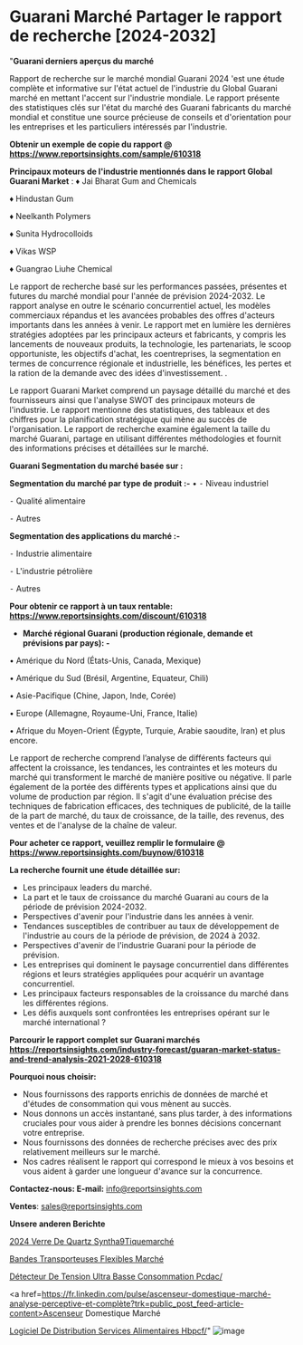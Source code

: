# Guarani Marché Partager le rapport de recherche [2024-2032]

"<strong>Guarani derniers aperçus du marché</strong>

Rapport de recherche sur le marché mondial Guarani 2024 'est une étude complète et informative sur l'état actuel de l'industrie du Global Guarani marché en mettant l'accent sur l'industrie mondiale. Le rapport présente des statistiques clés sur l'état du marché des Guarani fabricants du marché mondial et constitue une source précieuse de conseils et d'orientation pour les entreprises et les particuliers intéressés par l'industrie.

<strong>Obtenir un exemple de copie du rapport @ <a href=https://www.reportsinsights.com/sample/610318>https://www.reportsinsights.com/sample/610318</a></strong>

<strong>Principaux moteurs de l'industrie mentionnés dans le rapport Global Guarani Market</strong> :
♦ Jai Bharat Gum and Chemicals

♦ Hindustan Gum

♦ Neelkanth Polymers

♦ Sunita Hydrocolloids

♦ Vikas WSP

♦ Guangrao Liuhe Chemical

Le rapport de recherche basé sur les performances passées, présentes et futures du marché mondial pour l'année de prévision 2024-2032. Le rapport analyse en outre le scénario concurrentiel actuel, les modèles commerciaux répandus et les avancées probables des offres d'acteurs importants dans les années à venir. Le rapport met en lumière les dernières stratégies adoptées par les principaux acteurs et fabricants, y compris les lancements de nouveaux produits, la technologie, les partenariats, le scoop opportuniste, les objectifs d'achat, les coentreprises, la segmentation en termes de concurrence régionale et industrielle, les bénéfices, les pertes et la ration de la demande avec des idées d'investissement. .

Le rapport Guarani Market comprend un paysage détaillé du marché et des fournisseurs ainsi que l'analyse SWOT des principaux moteurs de l'industrie. Le rapport mentionne des statistiques, des tableaux et des chiffres pour la planification stratégique qui mène au succès de l'organisation. Le rapport de recherche examine également la taille du marché Guarani, partage en utilisant différentes méthodologies et fournit des informations précises et détaillées sur le marché.

<strong>Guarani Segmentation du marché basée sur :</strong>

<strong>Segmentation du marché par type de produit :-</strong>
•
⁃ Niveau industriel

⁃ Qualité alimentaire

⁃ Autres

<strong>Segmentation des applications du marché :-</strong>

⁃ Industrie alimentaire

⁃ L'industrie pétrolière

⁃ Autres

<strong>Pour obtenir ce rapport à un taux rentable: <a href=https://www.reportsinsights.com/discount/610318>https://www.reportsinsights.com/discount/610318</a></strong>
<ul>
  <li><strong>Marché régional Guarani (production régionale, demande et prévisions par pays): -</strong></li>
</ul>
• Amérique du Nord (États-Unis, Canada, Mexique)

• Amérique du Sud (Brésil, Argentine, Equateur, Chili)

• Asie-Pacifique (Chine, Japon, Inde, Corée)

• Europe (Allemagne, Royaume-Uni, France, Italie)

• Afrique du Moyen-Orient (Égypte, Turquie, Arabie saoudite, Iran) et plus encore.

Le rapport de recherche comprend l’analyse de différents facteurs qui affectent la croissance, les tendances, les contraintes et les moteurs du marché qui transforment le marché de manière positive ou négative. Il parle également de la portée des différents types et applications ainsi que du volume de production par région. Il s'agit d'une évaluation précise des techniques de fabrication efficaces, des techniques de publicité, de la taille de la part de marché, du taux de croissance, de la taille, des revenus, des ventes et de l'analyse de la chaîne de valeur.

<strong>Pour acheter ce rapport, veuillez remplir le formulaire @   <a href=https://www.reportsinsights.com/buynow/610318>https://www.reportsinsights.com/buynow/610318</a></strong>

<strong>La recherche fournit une étude détaillée sur:</strong>
<ul>
  <li>Les principaux leaders du marché.</li>
  <li>La part et le taux de croissance du marché Guarani au cours de la période de prévision 2024-2032.</li>
  <li>Perspectives d'avenir pour l'industrie dans les années à venir.</li>
  <li>Tendances susceptibles de contribuer au taux de développement de l'industrie au cours de la période de prévision, de 2024 à 2032.</li>
  <li>Perspectives d'avenir de l'industrie Guarani pour la période de prévision.</li>
  <li>Les entreprises qui dominent le paysage concurrentiel dans différentes régions et leurs stratégies appliquées pour acquérir un avantage concurrentiel.</li>
  <li>Les principaux facteurs responsables de la croissance du marché dans les différentes régions.</li>
  <li>Les défis auxquels sont confrontées les entreprises opérant sur le marché international ?</li>
</ul>

<strong>Parcourir le rapport complet sur Guarani marchés <a href=https://reportsinsights.com/industry-forecast/guaran-market-status-and-trend-analysis-2021-2028-610318>https://reportsinsights.com/industry-forecast/guaran-market-status-and-trend-analysis-2021-2028-610318</a></strong>

<strong>Pourquoi nous choisir:</strong>
<ul>
  <li>Nous fournissons des rapports enrichis de données de marché et d'études de consommation qui vous mènent au succès.</li>
  <li>Nous donnons un accès instantané, sans plus tarder, à des informations cruciales pour vous aider à prendre les bonnes décisions concernant votre entreprise.</li>
  <li>Nous fournissons des données de recherche précises avec des prix relativement meilleurs sur le marché.</li>
  <li>Nos cadres réalisent le rapport qui correspond le mieux à vos besoins et vous aident à garder une longueur d'avance sur la concurrence.</li>
</ul>
<strong>Contactez-nous:
</strong><strong>E-mail:</strong> <a href=mailto:info@reportsinsights.com>info@reportsinsights.com</a>

<strong>Ventes</strong>: <a href=mailto:sales@reportsinsights.com>sales@reportsinsights.com</a>

<strong>Unsere anderen Berichte</strong>

<a href=https://www.linkedin.com/pulse/2024-verre-de-quartz-synth%C3%A9tiquemarch%C3%A9-aper%C3%A7us-fl0wc/>2024 Verre De Quartz Syntha9Tiquemarché</a>

<a href=https://www.linkedin.com/pulse/bandes-transporteuses-flexibles-march%C3%A9-2024-tacec/>Bandes Transporteuses Flexibles Marché</a>

<a href=https://www.linkedin.com/pulse/détecteur-de-tension-ultra-basse-consommation-pcdac/>Détecteur De Tension Ultra Basse Consommation Pcdac/</a>

<a href=https://fr.linkedin.com/pulse/ascenseur-domestique-marché-analyse-perceptive-et-complète?trk=public_post_feed-article-content>Ascenseur Domestique Marché</a>

<a href=https://www.linkedin.com/pulse/logiciel-de-distribution-services-alimentaires-hbpcf/>Logiciel De Distribution Services Alimentaires Hbpcf/</a>"
![image](https://github.com/daminid12/RItrends/assets/158430485/2e457062-9056-4977-a881-3430f467118e)
